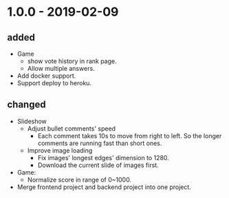# 1.0.0 - 2019-02-09

## added

- Game
  - show vote history in rank page.
  - Allow multiple answers.
- Add docker support.
- Support deploy to heroku.

## changed

- Slideshow
  - Adjust bullet comments' speed
    - Each comment takes 10s to move from right to left. So the longer comments are running fast than short ones.
  - Improve image loading
    - Fix images' longest edges' dimension to 1280.
    - Download the current slide of images first.
- Game:
  - Normalize score in range of 0~1000.
- Merge frontend project and backend project into one project.
